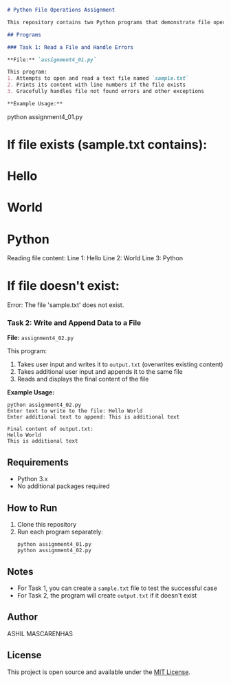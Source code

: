 ```markdown
# Python File Operations Assignment

This repository contains two Python programs that demonstrate file operations and error handling as part of Assignment 4 for Module 5: Files, Exceptions, and Errors in Python.

## Programs

### Task 1: Read a File and Handle Errors

**File:** `assignment4_01.py`

This program:
1. Attempts to open and read a text file named `sample.txt`
2. Prints its content with line numbers if the file exists
3. Gracefully handles file not found errors and other exceptions

**Example Usage:**
```
python assignment4_01.py

# If file exists (sample.txt contains):
# Hello
# World
# Python

Reading file content:
Line 1: Hello
Line 2: World
Line 3: Python

# If file doesn't exist:
Error: The file 'sample.txt' does not exist.

### Task 2: Write and Append Data to a File

**File:** `assignment4_02.py`

This program:
1. Takes user input and writes it to `output.txt` (overwrites existing content)
2. Takes additional user input and appends it to the same file
3. Reads and displays the final content of the file

**Example Usage:**
```
python assignment4_02.py
Enter text to write to the file: Hello World
Enter additional text to append: This is additional text

Final content of output.txt:
Hello World
This is additional text
```

## Requirements

- Python 3.x
- No additional packages required

## How to Run

1. Clone this repository
2. Run each program separately:
   ```
   python assignment4_01.py
   python assignment4_02.py
   ```

## Notes

- For Task 1, you can create a `sample.txt` file to test the successful case
- For Task 2, the program will create `output.txt` if it doesn't exist

## Author
ASHIL MASCARENHAS

## License
This project is open source and available under the [MIT License](LICENSE).
```
